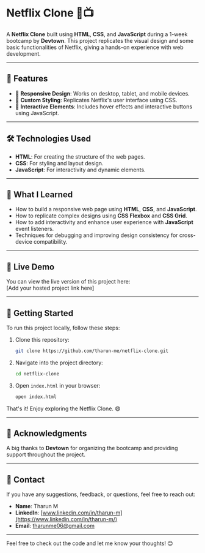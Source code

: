 # Netflix Clone 🎥📺  

A **Netflix Clone** built using **HTML**, **CSS**, and **JavaScript** during a 1-week bootcamp by **Devtown**. This project replicates the visual design and some basic functionalities of Netflix, giving a hands-on experience with web development.  

---

## 🚀 Features  

- 📑 **Responsive Design**: Works on desktop, tablet, and mobile devices.  
- 🎨 **Custom Styling**: Replicates Netflix's user interface using CSS.  
- 🔄 **Interactive Elements**: Includes hover effects and interactive buttons using JavaScript.  

---

## 🛠️ Technologies Used  

- **HTML**: For creating the structure of the web pages.  
- **CSS**: For styling and layout design.  
- **JavaScript**: For interactivity and dynamic elements.  

---

## 🌟 What I Learned

- How to build a responsive web page using **HTML**, **CSS**, and **JavaScript**.
- How to replicate complex designs using **CSS Flexbox** and **CSS Grid**.
- How to add interactivity and enhance user experience with **JavaScript** event listeners.
- Techniques for debugging and improving design consistency for cross-device compatibility.

---

## 🔗 Live Demo

You can view the live version of this project here:  
[Add your hosted project link here]

---

## 📝 Getting Started

To run this project locally, follow these steps:

1. Clone this repository:
    ```bash
    git clone https://github.com/tharun-me/netflix-clone.git
    ```
2. Navigate into the project directory:
    ```bash
    cd netflix-clone
    ```
3. Open `index.html` in your browser:
    ```bash
    open index.html
    ```
    
That's it! Enjoy exploring the Netflix Clone. 😄

---

## 🙌 Acknowledgments

A big thanks to **Devtown** for organizing the bootcamp and providing support throughout the project.

---

## 📧 Contact

If you have any suggestions, feedback, or questions, feel free to reach out:

- **Name**: Tharun M
- **LinkedIn**:  [www.linkedin.com/in/tharun-m](https://www.linkedin.com/in/tharun-m/)
- **Email**: [tharunme06@gmail.com](tharunme06@gmail.com)

---

Feel free to check out the code and let me know your thoughts! 😊
